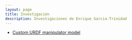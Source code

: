 ```yaml
---
layout: page
title: Investigación
description: Investigaciones de Enrique Garcia-Trinidad
---
```


- [Custom URDF manipulator model](https://enriquegarcia.xyz/pages/research/manip_tutorial)

<!-- Note: this is how to write a comment in HTML. Everything in here won't show up on your webpage.-->

<!--
To increase the size of the title, use fewer # in front of the paper title.
To decrease the size of the title, use more #. 
To remove the italics, remove the * before and after the description
To remove the underline from the title, remove the <u> tags (<u> and </u>)
-->
